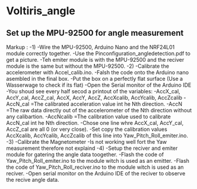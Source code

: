# Voltiris_angle

## Set up the MPU-92500 for angle measurement
Markup : -1)
            -Wire the MPU-92500, Arduino Nano and the NRF24L01 module correctly together.
              -Use the Pinconfiguration_angledetection.pdf to get a picture.
              -Teh emiter module is with the MPU-92500 and the reciver module is the same but without the MPU-92500.
          -2)
            -Calibrate the accelerometer with Accel_calib.ino.
              -Falsh the code onto the Arduino nano asembled in the final box.
              -Put the box on a perfectly flat surface (Use a Wasserwage to check if its flat)
              -Open the Serial monitor of the Arduino IDE
              -You shoud see every half secod a printout of the variables:
              -AccX_cal, AccY_cal, AccZ_cal, AccX, AccY, AccZ,   AccXcalib, AccYcalib, AccZcalib
              -AccN_cal  =The calibrated acceleration value int he Nth direction.
              -AccN      =The raw data directly out of the accelerometer of the Nth direction without any calibartion.
              -AccNcalib =The calibration value used to calibrate AccN_cal int he Nth direction.
              -Chose one line whre AccX_cal, AccY_cal, AccZ_cal are all 0 (or very close).
              -Set copy the calibration values AccXcalib, AccYcalib, AccZcalib of this line into Yaw_Pitch_Roll_emiter.ino.
          -3)
            -Calibrate the Magnetometer
              -Is not working well fort the Yaw measurement therefore not explaind
          -4)
            -Setup the reciver and emiter module for gatering the angle data toogether.
              -Flash the code of Yaw_Pitch_Roll_emiter.ino to the module witch is used as an emitter.
              -Flash the code of Yaw_Pitch_Roll_reciver.ino to the module witch is used as an reciver.
              -Open serial monitor on the Arduino IDE of the reciver to observe the recive angle data. 
  
